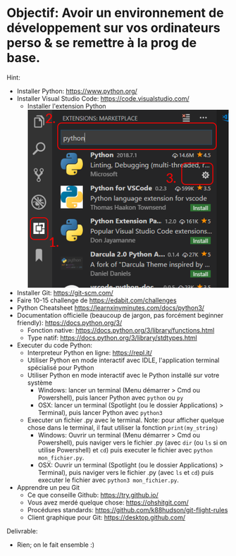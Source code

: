 # Objectif: Avoir un environnement de développement sur vos ordinateurs perso & se remettre à la prog de base.
Hint:
- Installer Python: https://www.python.org/
- Installer Visual Studio Code: https://code.visualstudio.com/
    - Installer l'extension Python ![python-extension](./python-extension.png)
- Installer Git: https://git-scm.com/
- Faire 10-15 challenge de https://edabit.com/challenges
- Python Cheatsheet https://learnxinyminutes.com/docs/python3/
- Documentation officielle (beaucoup de jargon, pas forcément beginner friendly): https://docs.python.org/3/
    - Fonction native: https://docs.python.org/3/library/functions.html
    -  Type natif: https://docs.python.org/3/library/stdtypes.html
- Executer du code Python:
    - Interpreteur Python en ligne: https://repl.it/
    - Utiliser Python en mode interactif avec IDLE, l'application terminal spécialisé pour Python
    - Utiliser Python en mode interactif avec le Python installé sur votre système
        - Windows: lancer un terminal (Menu démarrer > Cmd ou Powershell), puis lancer Python avec `python` ou `py`
        - OSX: lancer un terminal (Spotlight (ou le dossier Applications) > Terminal), puis lancer Python avec `python3`
    - Executer un fichier .py avec le terminal. Note: pour afficher quelque chose dans le terminal, il faut utiliser la fonction `print(my_string)`
        - Windows: Ouvrir un terminal (Menu démarrer > Cmd ou Powershell), puis naviger vers le fichier .py (avec `dir` (ou `ls` si on utilise Powershell) et `cd`) puis executer le fichier avec `python mon_fichier.py`.
        - OSX: Ouvrir un terminal (Spotlight (ou le dossier Applications) > Terminal), puis naviger vers le fichier .py (avec `ls` et `cd`) puis executer le fichier avec `python3 mon_fichier.py`.
- Apprendre un peu Git
    - Ce que conseille Github: https://try.github.io/
    - Vous avez merdé quelque chose: https://ohshitgit.com/
    - Procédures standards: https://github.com/k88hudson/git-flight-rules
    - Client graphique pour Git: https://desktop.github.com/

Delivrable:
- Rien; on le fait ensemble :)